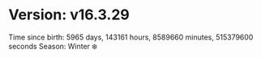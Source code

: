 # Version: v16.3.29
Time since birth: 5965 days, 143161 hours, 8589660 minutes, 515379600 seconds
Season: Winter ❄️
